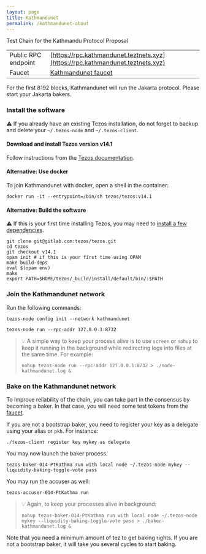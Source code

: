 ```yaml
---
layout: page
title: Kathmandunet
permalink: /kathmandunet-about
---
```


Test Chain for the Kathmandu Protocol Proposal

| | |
|-------|---------------------|
| Public RPC endpoint | [https://rpc.kathmandunet.teztnets.xyz](https://rpc.kathmandunet.teztnets.xyz) |
| Faucet | [Kathmandunet faucet](https://faucet.kathmandunet.teztnets.xyz) |


For the first 8192 blocks, Kathmandunet will run the Jakarta protocol. Please start your Jakarta bakers.


### Install the software

⚠️  If you already have an existing Tezos installation, do not forget to backup and delete your `~/.tezos-node` and `~/.tezos-client`.


#### Download and install Tezos version v14.1

Follow instructions from the [Tezos documentation](https://tezos.gitlab.io/introduction/howtoget.html#installing-binaries).


#### Alternative: Use docker

To join Kathmandunet with docker, open a shell in the container:

```
docker run -it --entrypoint=/bin/sh tezos/tezos:v14.1
```

#### Alternative: Build the software

⚠️  If this is your first time installing Tezos, you may need to [install a few dependencies](https://tezos.gitlab.io/introduction/howtoget.html#setting-up-the-development-environment-from-scratch).

```
git clone git@gitlab.com:tezos/tezos.git
cd tezos
git checkout v14.1
opam init # if this is your first time using OPAM
make build-deps
eval $(opam env)
make
export PATH=$HOME/tezos/_build/install/default/bin/:$PATH
```

### Join the Kathmandunet network

Run the following commands:

```
tezos-node config init --network kathmandunet

tezos-node run --rpc-addr 127.0.0.1:8732
```

> 💡 A simple way to keep your process alive is to use `screen` or `nohup` to keep it running in the background while redirecting logs into files at the same time. For example:
>
> ```bash=13
> nohup tezos-node run --rpc-addr 127.0.0.1:8732 > ./node-kathmandunet.log &
> ```


### Bake on the Kathmandunet network

To improve reliability of the chain, you can take part in the consensus by becoming a baker. In that case, you will need some test tokens from the [faucet](https://faucet.kathmandunet.teztnets.xyz).

If you are not a bootstrap baker, you need to register your key as a delegate using your alias or `pkh`. For instance:
```bash=2
./tezos-client register key mykey as delegate
```

You may now launch the baker process.
```bash=3
tezos-baker-014-PtKathma run with local node ~/.tezos-node mykey --liquidity-baking-toggle-vote pass
```

You may run the accuser as well:
```bash=3
tezos-accuser-014-PtKathma run
```

> 💡 Again, to keep your processes alive in background:
>
> ```bash=4
> nohup tezos-baker-014-PtKathma run with local node ~/.tezos-node mykey --liquidity-baking-toggle-vote pass > ./baker-kathmandunet.log &
> ```

Note that you need a minimum amount of tez to get baking rights. If you are not a bootstrap baker, it will take you several cycles to start baking.


